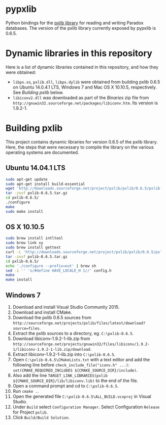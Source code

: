 # pypxlib
Python bindings for the [pxlib library](http://pxlib.sourceforge.net/) for reading and writing Paradox databases. The version of the pxlib library currently exposed by pypxlib is 0.6.5.

# Dynamic libraries in this repository
Here is a list of dynamic libraries contained in this repository, and how they were obtained:
 * `libpx.so`, `pxlib.dll`, `libpx.dylib` were obtained from building pxlib 0.6.5 on Ubuntu 14.0.4.1 LTS, Windows 7 and Mac OS X 10.10.5, respectively. See *Building pxlib* below.
 * `libiconv2.dll` was downloaded as part of the *Binaries* zip file from `http://gnuwin32.sourceforge.net/packages/libiconv.htm`. Its version is 1.9.2-1.

# Building pxlib
This project contains dynamic libraries for version 0.6.5 of the pxlib library. Here, the steps that were necessary to compile the library on the various operating systems are documented.

## Ubuntu 14.04.1 LTS
```bash
sudo apt-get update
sudo apt-get install build-essential
wget 'http://downloads.sourceforge.net/project/pxlib/pxlib/0.6.5/pxlib-0.6.5.tar.gz?ts='`date +%s`'&use_mirror=freefr' -o pxlib-0.6.5.tar.gz
tar -zxvf pxlib-0.6.5.tar.gz
cd pxlib-0.6.5/
./configure
make
sudo make install
```

## OS X 10.10.5
```bash
sudo brew install intltool
sudo brew link xy
sudo brew install gettext
curl -L 'http://downloads.sourceforge.net/project/pxlib/pxlib/0.6.5/pxlib-0.6.5.tar.gz?ts='`date +%s`'&use_mirror=freefr' -o pxlib-0.6.5.tar.gz
tar -zxvf pxlib-0.6.5.tar.gz
cd pxlib-0.6.5/
echo './configure --prefix=out' | brew sh
sed -i '' 's/#define HAVE_LOCALE_H 1//' config.h
make
make install
```

## Windows 7
1. Download and install Visual Studio Community 2015.
2. Download and install CMake.
3. Download the pxlib 0.6.5 sources from `http://sourceforge.net/projects/pxlib/files/latest/download?source=files`.
4. Extract the pxlib sources to a directory, eg. `C:\pxlib-0.6.5`.
5. Download libiconv-1.9.2-1-lib.zip from `http://sourceforge.net/projects/gnuwin32/files/libiconv/1.9.2-1/libiconv-1.9.2-1-lib.zip/download`.
6. Extract libiconv-1.9.2-1-lib.zip into `C:\pxlib-0.6.5`.
7. Open `C:\pxlib-0.6.5\CMakeLists.txt` with a text editor and add the following line before `check_include_file("iconv.h" ...)`: `set(CMAKE_REQUIRED_INCLUDES ${CMAKE_SOURCE_DIR}/include)`.
8. Also add the line `TARGET_LINK_LIBRARIES(pxlib ${CMAKE_SOURCE_DIR}/lib/libiconv.lib)` to the end of the file.
9. Open a command prompt and cd to `C:\pxlib-0.6.5`.
10. Run `cmake .`.
11. Open the generated file `C:\pxlib-0.6.5\ALL_BUILD.vcxproj` in Visual Studio.
12. Under `Build` select `Configuration Manager`. Select Configuration `Release` for Project `pxlib`.
13. Click `Build/Build Solution`.
